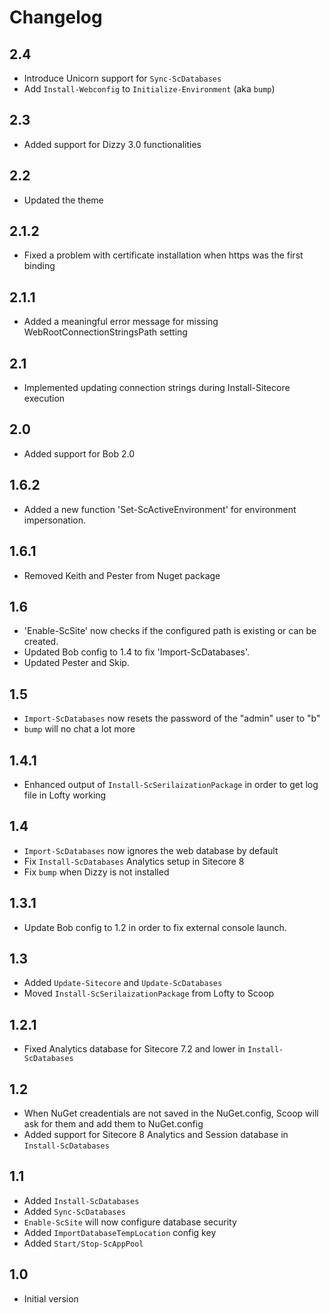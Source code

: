 # Changelog

## 2.4

* Introduce Unicorn support for `Sync-ScDatabases`
* Add `Install-Webconfig` to `Initialize-Environment` (aka `bump`)

## 2.3
* Added support for Dizzy 3.0 functionalities

## 2.2
* Updated the theme

## 2.1.2
* Fixed a problem with certificate installation when https was the first binding

## 2.1.1
* Added a meaningful error message for missing WebRootConnectionStringsPath setting

## 2.1
* Implemented updating connection strings during Install-Sitecore execution

## 2.0
* Added support for Bob 2.0

## 1.6.2
* Added a new function 'Set-ScActiveEnvironment' for environment impersonation.

## 1.6.1
* Removed Keith and Pester from Nuget package

## 1.6
* 'Enable-ScSite' now checks if the configured path is existing or can be created.
* Updated Bob config to 1.4 to fix 'Import-ScDatabases'.
* Updated Pester and Skip.

## 1.5
* `Import-ScDatabases` now resets the password of the "admin" user to "b"
* `bump` will no chat a lot more

## 1.4.1
* Enhanced output of `Install-ScSerilaizationPackage` in order to get log file in Lofty working

## 1.4
* `Import-ScDatabases` now ignores the web database by default
* Fix  `Install-ScDatabases` Analytics setup in Sitecore 8
* Fix `bump` when Dizzy is not installed

## 1.3.1
* Update Bob config to 1.2 in order to fix external console launch.

## 1.3
* Added `Update-Sitecore` and `Update-ScDatabases`
* Moved `Install-ScSerilaizationPackage` from Lofty to Scoop

## 1.2.1
* Fixed Analytics database for Sitecore 7.2 and lower in `Install-ScDatabases`

## 1.2
* When NuGet creadentials are not saved in the NuGet.config, Scoop will ask for
    them and add them to NuGet.config
* Added support for Sitecore 8 Analytics and Session database in `Install-ScDatabases`


## 1.1
* Added `Install-ScDatabases`
* Added `Sync-ScDatabases`
* `Enable-ScSite` will now configure database security
* Added `ImportDatabaseTempLocation` config key
* Added `Start/Stop-ScAppPool`


## 1.0
* Initial version
